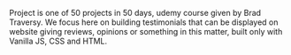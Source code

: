Project is one of 50 projects in 50 days, udemy course given by Brad Traversy. 
We focus here on building testimonials that can be displayed on website giving reviews, opinions or something in this matter, built only with Vanilla JS, CSS and HTML. 